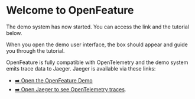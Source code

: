 # Welcome to OpenFeature

The demo system has now started. You can access the link and the tutorial below.

When you open the demo user interface, the box should appear and guide you through the tutorial.

OpenFeature is fully compatible with OpenTelemetry and the demo system emits trace data to Jaeger. Jaeger is available via these links:

- [➡️ Open the OpenFeature Demo]({{TRAFFIC_HOST1_30000}})
- [➡️ Open Jaeger to see OpenTelemetry traces]({{TRAFFIC_HOST1_16686}}).